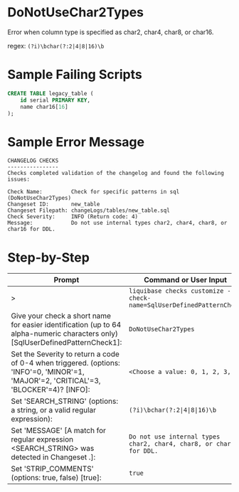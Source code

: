 # DoNotUseChar2Types

Error when column type is specified as char2, char4, char8, or char16.

regex: `(?i)\bchar(?:2|4|8|16)\b`

# Sample Failing Scripts
``` sql
CREATE TABLE legacy_table (
    id serial PRIMARY KEY,
    name char16[16]
);
```

# Sample Error Message
```
CHANGELOG CHECKS
----------------
Checks completed validation of the changelog and found the following issues:

Check Name:         Check for specific patterns in sql (DoNotUseChar2Types)
Changeset ID:       new_table
Changeset Filepath: changeLogs/tables/new_table.sql
Check Severity:     INFO (Return code: 4)
Message:            Do not use internal types char2, char4, char8, or char16 for DDL.
```
# Step-by-Step

| Prompt | Command or User Input |
| ------ | ----------------------|
| > | `liquibase checks customize --check-name=SqlUserDefinedPatternCheck` |
| Give your check a short name for easier identification (up to 64 alpha-numeric characters only) [SqlUserDefinedPatternCheck1]: | `DoNotUseChar2Types` |
| Set the Severity to return a code of 0-4 when triggered. (options: 'INFO'=0, 'MINOR'=1, 'MAJOR'=2, 'CRITICAL'=3, 'BLOCKER'=4)? [INFO]: | `<Choose a value: 0, 1, 2, 3, 4>` |
| Set 'SEARCH_STRING' (options: a string, or a valid regular expression): | `(?i)\bchar(?:2\|4\|8\|16)\b` |
| Set 'MESSAGE' [A match for regular expression <SEARCH_STRING> was detected in Changeset <CHANGESET>.]: | `Do not use internal types char2, char4, char8, or char16 for DDL.` |
| Set 'STRIP_COMMENTS' (options: true, false) [true]: | `true` |

